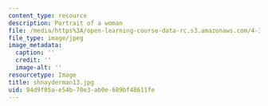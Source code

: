 ```yaml
---
content_type: resource
description: Portrait of a woman
file: /media/https%3A/open-learning-course-data-rc.s3.amazonaws.com/4-341-introduction-to-photography-fall-2002/94d9f85ae54b70e3ab0e689bf48611fe_shnayderman13.jpg
file_type: image/jpeg
image_metadata:
  caption: ''
  credit: ''
  image-alt: ''
resourcetype: Image
title: shnayderman13.jpg
uid: 94d9f85a-e54b-70e3-ab0e-689bf48611fe
---
```


